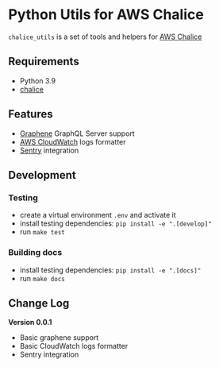 # Python Utils for AWS Chalice

`chalice_utils` is a set of tools and helpers for [AWS Chalice](https://github.com/aws/chalice)

## Requirements

* Python 3.9
* [chalice](https://github.com/aws/chalice)

## Features

* [Graphene](https://graphene-python.org) GraphQL Server support
* [AWS CloudWatch](https://aws.amazon.com/cloudwatch/) logs formatter
* [Sentry](https://sentry.io/) integration

## Development

### Testing

* create a virtual environment `.env` and activate it
* install testing dependencies: `pip install -e ".[develop]"`
* run `make test`

### Building docs

* install testing dependencies: `pip install -e ".[docs]"`
* run `make docs`

## Change Log

**Version 0.0.1**

* Basic graphene support
* Basic CloudWatch logs formatter
* Sentry integration
